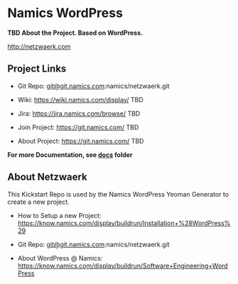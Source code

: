 Namics WordPress
==========================

**TBD About the Project. Based on WordPress.**

http://netzwaerk.com


## Project Links

* Git Repo: git@git.namics.com:namics/netzwaerk.git

* Wiki: https://wiki.namics.com/display/ TBD

* Jira: https://jira.namics.com/browse/ TBD

* Join Project: https://git.namics.com/ TBD

* About Project: https://git.namics.com/ TBD

**For more Documentation, see [docs](docs/) folder**


## About Netzwaerk

This Kickstart Repo is used by the Namics WordPress Yeoman Generator to create a new project.

* How to Setup a new Project: https://know.namics.com/display/buildrun/Installation+%28WordPress%29

* Git Repo: git@git.namics.com:namics/netzwaerk.git

* About WordPress @ Namics: https://know.namics.com/display/buildrun/Software+Engineering+WordPress
